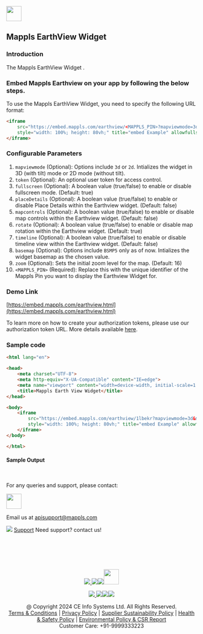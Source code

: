 [<img src="https://about.mappls.com/about/images/MAPPLS-MapmyIndia-logo.png" height="40"/> </p>](https://about.mappls.com/api/)
## Mappls EarthView Widget

### Introduction
The Mappls EarthView Widget .




### Embed Mappls Earthview on your app by following the below steps.

To use the Mappls EarthView Widget, you need to specify the following URL format:
```html
<iframe
    src="https://embed.mappls.com/earthview/<MAPPLS_PIN>?mapviewmode=3d&mapcontrols=false&basemap=BSMP5&zoom=16&rotate=true&placeDetails=false&timeline=false&token=<Token>"
    style="width: 100%; height: 80vh;" title="embed Example" allowfullscreen="">
</iframe>
```

### Configurable Parameters

1. `mapviewmode` (Optional): Options include `3d` or `2d`. Intializes the widget in 3D (with tilt) mode or 2D mode (without tilt).
2. `token` (Optional): An optional user token for access control.
3. `fullscreen` (Optional): A boolean value (true/false) to enable or disable fullscreen mode. (Default: true)
4. `placeDetails` (Optional): A boolean value (true/false) to enable or disable Place Details within the Earthview widget. (Default: false)
5. `mapcontrols` (Optional): A boolean value (true/false) to enable or disable map controls within the Earthview widget. (Default: false)
6. `rotate` (Optional): A boolean value (true/false) to enable or disable map rotation within the Earthview widget. (Default: true)
7. `timeline` (Optional): A boolean value (true/false) to enable or disable timeline view within the Earthview widget. (Default: false)
8. `basemap` (Optional): Options include `BSMP5` only as of now. Intializes the widget basemap as the chosen value.
9. `zoom` (Optional): Sets the initial zoom level for the map. (Default: 16)
10. `<MAPPLS_PIN>` (Required): Replace this with the unique identifier of the Mappls Pin you want to display the Earthview Widget for.
 
### Demo Link 

[https://embed.mappls.com/earthview.html](https://embed.mappls.com/earthview.html)

To learn more on how to create your authorization tokens, please use our authorization token URL. More details available [here](https://developer.mappls.com/mapping/tokenGeneration/).

### Sample code
```html
<html lang="en">

<head>
    <meta charset="UTF-8">
    <meta http-equiv="X-UA-Compatible" content="IE=edge">
    <meta name="viewport" content="width=device-width, initial-scale=1.0">
    <title>Mappls Earth View Widget</title>
</head>

<body>
    <iframe
        src="https://embed.mappls.com/earthview/1lbekr?mapviewmode=3d&mapcontrols=false&basemap=BSMP5&zoom=16&rotate=true&placeDetails=false&timeline=false&token=<Token>"
        style="width: 100%; height: 80vh;" title="embed Example" allowfullscreen="">
    </iframe>
</body>

</html>
```
#### Sample Output



<br>

For any queries and support, please contact: 

[<img src="https://about.mappls.com/images/mappls-logo.svg" height="40"/> </p>](https://about.mappls.com/api/)
Email us at [apisupport@mappls.com](mailto:apisupport@mappls.com)


![](https://www.mapmyindia.com/api/img/icons/support.png)
[Support](https://about.mappls.com/contact/)
Need support? contact us!

<br></br>
<br></br>

[<p align="center"> <img src="https://forum.mappls.com/uploads/default/original/1X/06259be1fb3006347ade2ee843cf16e9f16ce997.png"/> ](https://forum.mappls.com/)[![](https://www.mapmyindia.com/api/img/icons/blog.png)](https://about.mappls.com/blog/)[![](https://www.mapmyindia.com/api/img/icons/gethub.png)](https://github.com/mappls-api)[<img src="https://mmi-api-team.s3.ap-south-1.amazonaws.com/API-Team/npm-logo.one-third%5B1%5D.png" height="40"/> </p>](https://www.npmjs.com/org/mapmyindia) 



[<p align="center"> <img src="https://www.mapmyindia.com/june-newsletter/icon4.png"/> ](https://www.facebook.com/Mapplsofficial)[![](https://www.mapmyindia.com/june-newsletter/icon2.png)](https://twitter.com/mappls)[![](https://www.mapmyindia.com/newsletter/2017/aug/llinkedin.png)](https://www.linkedin.com/company/mappls/)[![](https://www.mapmyindia.com/june-newsletter/icon3.png)](https://www.youtube.com/channel/UCAWvWsh-dZLLeUU7_J9HiOA)




<div align="center">@ Copyright 2024 CE Info Systems Ltd. All Rights Reserved.</div>

<div align="center"> <a href="https://about.mappls.com/api/terms-&-conditions">Terms & Conditions</a> | <a href="https://about.mappls.com/about/privacy-policy">Privacy Policy</a> | <a href="https://about.mappls.com/pdf/mapmyIndia-sustainability-policy-healt-labour-rules-supplir-sustainability.pdf">Supplier Sustainability Policy</a> | <a href="https://about.mappls.com/pdf/Health-Safety-Management.pdf">Health & Safety Policy</a> | <a href="https://about.mappls.com/pdf/Environment-Sustainability-Policy-CSR-Report.pdf">Environmental Policy & CSR Report</a>

<div align="center">Customer Care: +91-9999333223</div>